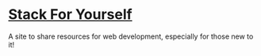 # [Stack For Yourself](http://estherleytush.com/stack-for-yourselfg)
A site to share resources for web development, especially for those new to it!

